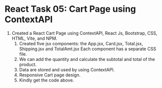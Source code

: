 # React Task 05: Cart Page using ContextAPI
1. Created a React Cart Page using ContextAPI, React Js, Bootstrap, CSS, HTML, Vite, and NPM.
   1. Created five jsx components: the App.jsx, Card.jsx, Total.jsx, Shipping.jsx and TotalAmt.jsx Each component has a separate CSS file.
   2. We can add the quantity and calculate the subtotal and total of the product.
   3. Data are stored and used by using ContextAPI.
   4. Responsive Cart page design.
   5. Kindly get the code above.
